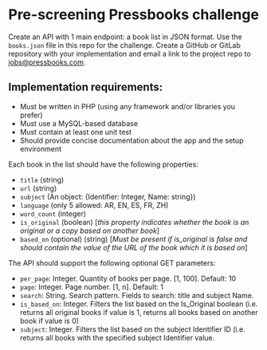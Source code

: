 # Pre-screening Pressbooks challenge

Create an API with 1 main endpoint: a book list in JSON format. Use the `books.json` file in this repo for the challenge. Create a GitHub or GitLab repository with your implementation and email a link to the project repo to jobs@pressbooks.com.

## Implementation requirements:
- Must be written in PHP (using any framework and/or libraries you prefer)
- Must use a MySQL-based database
- Must contain at least one unit test
- Should provide concise documentation about the app and the setup environment

Each book in the list should have the following properties:
- `title` (string)    
- `url` (string)    
- `subject` (An object: {Identifier: Integer, Name: string})
- `language` (only 5 allowed: AR, EN, ES, FR, ZH)
- `word_count` (integer)
- `is_original` (boolean) [*this property indicates whether the book is an original or a copy based on another book*]
- `based_on` (optional) (string) [*Must be present if is_original is false and should contain the value of the URL of the book which it is based on*]

The API should support the following optional GET parameters:
- `per_page`: Integer. Quantity of books per page. [1, 100]. Default: 10
- `page`: Integer. Page number. [1, n]. Default: 1 
- `search`: String. Search pattern. Fields to search: title and subject Name.
- `is_based_on`: Integer. Filters the list based on the Is_Original boolean (i.e. returns all original books if value is 1, returns all books based on another book if value is 0)
- `subject`: Integer. Filters the list based on the subject Identifier ID (i.e. returns all books with the specified subject Identifier value.
